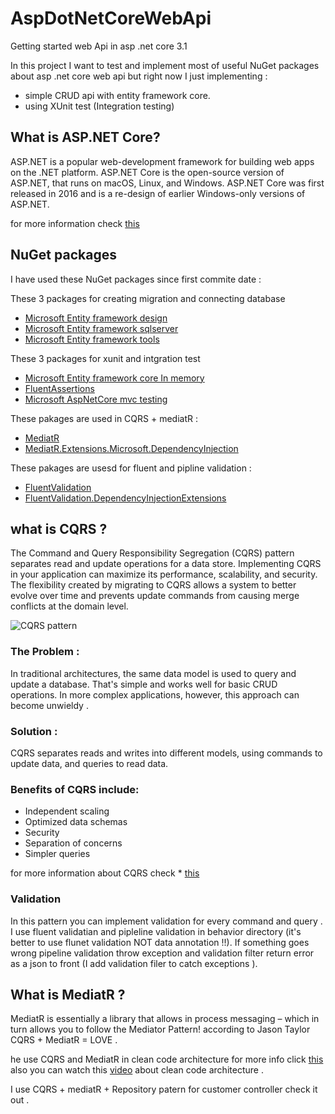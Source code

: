 # AspDotNetCoreWebApi
Getting started web Api in asp .net core 3.1

In this project I want to test and implement most of useful NuGet packages about asp .net core web api 
but right now I just implementing :

* simple CRUD api with entity framework core.
* using XUnit test (Integration testing) 

## What is ASP.NET Core?

ASP.NET is a popular web-development framework for building web apps on the .NET platform.
ASP.NET Core is the open-source version of ASP.NET, that runs on macOS, Linux, and Windows. ASP.NET Core was first released in 2016 and is a re-design of earlier Windows-only versions of ASP.NET.

for more information check [this](https://dotnet.microsoft.com/learn/aspnet/what-is-aspnet-core)

## NuGet packages

I have used these NuGet packages since first commite date :

These 3 packages for creating migration and connecting database 

* [Microsoft Entity framework design](https://www.nuget.org/packages/Microsoft.EntityFrameworkCore.Design/ "package page link") 
* [Microsoft Entity framework sqlserver](https://www.nuget.org/packages/Microsoft.EntityFrameworkCore.SqlServer/ "package page link") 
* [Microsoft Entity framework tools](https://www.nuget.org/packages/Microsoft.EntityFrameworkCore.Tools/ "package page link")

These 3 packages for xunit and intgration test

* [Microsoft Entity framework core In memory](https://www.nuget.org/packages/Microsoft.EntityFrameworkCore.InMemory/ "package page link") 
* [FluentAssertions](https://www.nuget.org/packages/FluentAssertions/, "package page link")
* [Microsoft AspNetCore mvc testing ](https://www.nuget.org/packages/Microsoft.AspNetCore.Mvc.Testing "package page link") 

These pakages are used in CQRS + mediatR :

* [MediatR](https://www.nuget.org/packages/MediatR/ "package page link") 
* [MediatR.Extensions.Microsoft.DependencyInjection](https://www.nuget.org/packages/MediatR.Extensions.Microsoft.DependencyInjection/ "package page link") 

These pakages are usesd for fluent and pipline validation :
* [FluentValidation](https://www.nuget.org/packages/FluentValidation/ "package page link") 
* [FluentValidation.DependencyInjectionExtensions](https://www.nuget.org/packages/FluentValidation.DependencyInjectionExtensions/ "package page link") 


## what is CQRS ?

The Command and Query Responsibility Segregation (CQRS) pattern separates read and update operations for a data store. Implementing CQRS in your application can maximize its performance, scalability, and security. The flexibility created by migrating to CQRS allows a system to better evolve over time and prevents update commands from causing merge conflicts at the domain level.

![CQRS pattern](https://docs.microsoft.com/en-us/azure/architecture/patterns/_images/command-and-query-responsibility-segregation-cqrs-basic.png)

### The Problem :
In traditional architectures, the same data model is used to query and update a database. That's simple and works well for basic CRUD operations. In more complex applications, however, this approach can become unwieldy .

### Solution :
CQRS separates reads and writes into different models, using commands to update data, and queries to read data.

### Benefits of CQRS include:

- Independent scaling
- Optimized data schemas
- Security
- Separation of concerns
- Simpler queries

for more information about CQRS check * [this](https://docs.microsoft.com/en-us/azure/architecture/patterns/cqrs "CQRS") 

### Validation 
In this pattern you can implement validation for every command and query . 
I use fluent validatian and pipleline validation in behavior directory (it's better to use flunet validation NOT data annotation !!).
If something goes wrong pipeline validation throw exception and validation filter return error as a json to front (I add validation filer to catch exceptions ).

## What is MediatR ?
MediatR is essentially a library that allows in process messaging – which in turn allows you to follow the Mediator Pattern!
according to Jason Taylor CQRS + MediatR = LOVE . 

he use CQRS and MediatR in clean code architecture for more info click [this](https://github.com/jasontaylordev "Jason Taylor") 
also you can watch this [video](https://www.youtube.com/watch?v=dK4Yb6-LxAk&t=43s) about clean code architecture . 

I use CQRS + mediatR + Repository patern for customer controller check it out . 


